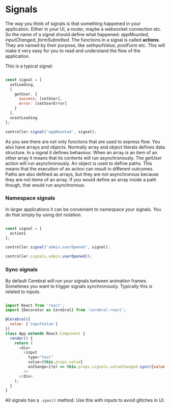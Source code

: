 # Signals

The way you think of signals is that something happened in your application. Either in your UI, a router, maybe a websocket connection etc. So the name of a signal should define what happened: *appMounted*, *inputChanged*, *formSubmitted*. The functions in a signal is called **actions**. They are named by their purpose, like *setInputValue*, *postForm* etc. This will make it very easy for you to read and understand the flow of the application.

This is a typical signal:

```javascript

const signal = [
  setLoading,
  [
    getUser, {
      success: [setUser],
      error: [setUserError]
    }
  ],
  unsetLoading
];

controller.signal('appMounted', signal);
```

As you see there are not only functions that are used to express flow. You also have arrays and objects. Normally array and object literals defines data structure. In a signal it defines behaviour. When an array is an item of an other array it means that its contents will run asynchronously. The *getUser* action will run asynchronously. An object is used to define paths. This means that the execution of an action can result in different outcomes. Paths are also defined as arrays, but they are not asynchronous because they are not items of an array. If you would define an array inside a path though, that would run asynchronous.

### Namespace signals

In larger applications it can be convenient to namespace your signals. You do that simply by using dot notation.

```javascript

const signal = [
  action1
];

controller.signal('admin.userOpened', signal);

controller.signals.admin.userOpened();
```

### Sync signals

By default Cerebral will run your signals between animation frames. Sometimes you want to trigger signals synchronously. Typically this is related to inputs.

```javascript

import React from 'react';
import {Decorator as Cerebral} from 'cerebral-react';

@Cerebral({
  value: ['inputValue']
})
class App extends React.Component {
  render() {
    return (
      <div>
        <input
          type="text"
          value={this.props.value}
          onChange={(e) => this.props.signals.valueChanged.sync({value: e.target.value})}
        />
      </div>
    );
  }
}
```

All signals has a `.sync()` method. Use this with inputs to avoid glitches in UI.
